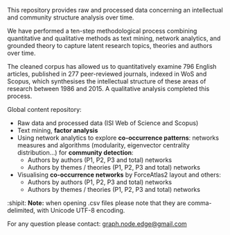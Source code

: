 



This repository provides raw and processed data concerning an intellectual and community structure analysis over time. 

We have performed a ten-step methodological process combining quantitative and qualitative methods as text mining, network analytics, and grounded theory to capture latent research topics, theories and authors over time. 

The cleaned corpus has allowed us to quantitatively examine 796 English articles, published in 277 peer-reviewed journals, indexed in WoS and Scopus, which synthesises the intellectual structure of these areas of research between 1986 and 2015. A qualitative analysis completed this process.

Global content repository:


* Raw data and processed data (ISI Web of Science and Scopus)
* Text mining, **factor analysis**
* Using network analytics to explore **co-occurrence patterns**: networks measures and algorithms (modularity, eigenvector centrality distribution...) for **community detection**:
  * Authors by authors (P1, P2, P3 and total) networks
  * Authors by themes / theories (P1, P2, P3 and total) networks
* Visualising **co-occurrence networks** by ForceAtlas2 layout and others:
  * Authors by authors (P1, P2, P3 and total) networks
  * Authors by themes / theories (P1, P2, P3 and total) networks



:shipit: **Note:** when opening .csv files please note that they are comma-delimited, with Unicode UTF-8 encoding.

For any question please contact: graph.node.edge@gmail.com

